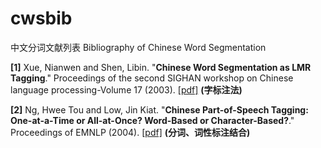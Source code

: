 # cwsbib
中文分词文献列表 Bibliography of Chinese Word Segmentation

**[1]** Xue, Nianwen and Shen, Libin. "**Chinese Word Segmentation as LMR Tagging**." Proceedings of the second SIGHAN workshop on Chinese language processing-Volume 17 (2003). [[pdf]](http://www.aclweb.org/old_anthology/W/W03/W03-1728.pdf) **(字标注法)**

**[2]** Ng, Hwee Tou and Low, Jin Kiat. "**Chinese Part-of-Speech Tagging: One-at-a-Time or All-at-Once? Word-Based or Character-Based?**." Proceedings of EMNLP (2004). [[pdf]](http://www-new.comp.nus.edu.sg/~nght/pubs/emnlp04.pdf) **(分词、词性标注结合)**

